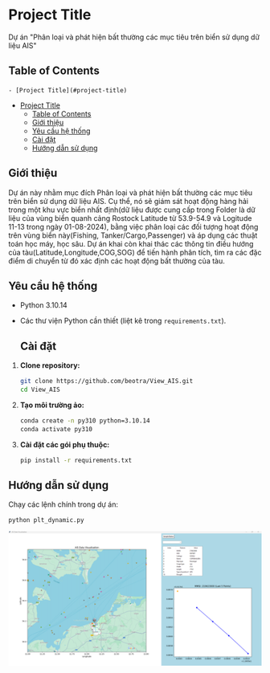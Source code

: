 # Project Title

Dự án "Phân loại và phát hiện bất thường các mục tiêu trên biển sử dụng dữ liệu AIS"

## Table of Contents
    - [Project Title](#project-title)
- [Project Title](#project-title)
  - [Table of Contents](#table-of-contents)
  - [Giới thiệu](#giới-thiệu)
  - [Yêu cầu hệ thống](#yêu-cầu-hệ-thống)
  - [Cài đặt](#cài-đặt)
  - [Hướng dẫn sử dụng](#hướng-dẫn-sử-dụng)

## Giới thiệu
Dự án này nhằm mục đích Phân loại và phát hiện bất thường các mục tiêu trên biển sử dụng dữ liệu AIS. Cụ thể, nó sẽ giám sát hoạt động hàng hải trong một khu vực biển nhất định(dữ liệu được cung cấp trong Folder là dữ liệu của vùng biển quanh cảng Rostock Latitude từ 53.9-54.9 và Logitude 11-13 trong ngày 01-08-2024), bằng việc phân loại các đối tượng hoạt động trên vùng biển này(Fishing, Tanker/Cargo,Passenger) và áp dụng các thuật toán học máy, học sâu. Dự án khai còn khai thác các thông tin điều hướng của tàu(Latitude,Longitude,COG,SOG) để tiến hành phân tích, tìm ra các đặc điểm di chuyển từ đó xác định các hoạt động bất thường của tàu. 

## Yêu cầu hệ thống
- Python 3.10.14
- Các thư viện Python cần thiết (liệt kê trong `requirements.txt`).
  
  ## Cài đặt
1. **Clone repository:**
    ```bash
    git clone https://github.com/beotra/View_AIS.git
    cd View_AIS
    ```

2. **Tạo môi trường ảo:**
    ```bash
    conda create -n py310 python=3.10.14
    conda activate py310 
    ```

3. **Cài đặt các gói phụ thuộc:**
    ```bash
    pip install -r requirements.txt
    ```

## Hướng dẫn sử dụng
Chạy các lệnh chính trong dự án:
```bash
python plt_dynamic.py
 ```



 ![alt text](image.png)